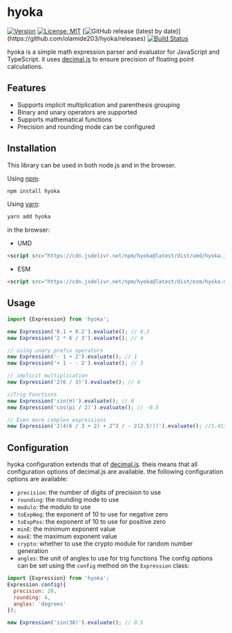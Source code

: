 # hyoka
[![Version](https://img.shields.io/npm/v/hyoka.svg)](https://www.npmjs.com/package/hyoka) [![License: MIT](https://img.shields.io/badge/License-MIT-yellow.svg)](https://github.com/olamide203/hyoka/blob/main/LICENSE) [![GitHub release (latest by date)](https://img.shields.io/github/v/release/olamide203/hyoka?)](https://github.com/olamide203/hyoka/releases) [![Build Status](https://github.com/olamide203/hyoka/workflows/CI/badge.svg)](https://github.com/olamide203/hyoka/actions)


<!-- description -->
hyoka is a simple math expression parser and evaluator for JavaScript and TypeScript. it uses [decimal.js](https://mikemcl.github.io/decimal.js/) to ensure precision of floating point calculations.

## Features
- Supports implicit multiplication and parenthesis grouping
- Binary and unary operators are supported
- Supports mathematical functions
- Precision and rounding mode can be configured
## Installation

This library can be used in both node.js and in the browser.

Using [npm](https://www.npmjs.com/package/@olamide203/hyoka):

```bash
npm install hyoka
```

Using [yarn](https://yarnpkg.com/en/package/@olamide203/hyoka):

```bash
yarn add hyoka
```

in the browser:
- UMD
```html
<script src="https://cdn.jsdelivr.net/npm/hyoka@latest/dist/umd/hyoka.js"></script>
```
- ESM
```html
<script src="https://cdn.jsdelivr.net/npm/hyoka@latest/dist/esm/hyoka.mjs" type="module"></script>
```


## Usage

```js
import {Expression} from 'hyoka';

new Expression('0.1 + 0.2').evaluate(); // 0.3
new Expression('2 * 6 / 3').evaluate(); // 4

// using unary prefix operators
new Expression('- 1 + 2').evaluate(); // 1
new Expression('+ 1 - - 2').evaluate(); // 3

// implicit multiplication
new Expression('2(6 / 3)').evaluate(); // 4

//Trig Functions
new Expression('sin(π)').evaluate(); // 0
new Expression('cos(pi / 2)').evaluate(); // -0.5

// Even more complex expressions
new Expression('2(4(6 / 3 + 2) + 2^3 / - 2(2.5!))').evaluate(); //5.413192236417259652
```
## Configuration

hyoka configuration extends that of [decimal.js](https://mikemcl.github.io/decimal.js/). theis means that all configuration options of decimal.js are available. the following configuration options are available:
- `precision`: the number of digits of precision to use
- `rounding`: the rounding mode to use
- `modulo`: the modulo to use
- `toExpNeg`: the exponent of 10 to use for negative zero
- `toExpPos`: the exponent of 10 to use for positive zero
- `minE`: the minimum exponent value
- `maxE`: the maximum exponent value
- `crypto`: whether to use the crypto module for random number generation
- `angles`: the unit of angles to use for trig functions
The config options can be set using the `config` method on the `Expression` class:


```js
import {Expression} from 'hyoka';
Expression.config({
  precision: 20,
  rounding: 4,
  angles: 'degrees'
});

new Expression('sin(30)').evaluate(); // 0.5
```